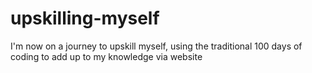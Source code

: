 upskilling-myself
=================
I'm now on a journey to upskill myself, using the traditional 100 days of coding to add up to my knowledge via website

